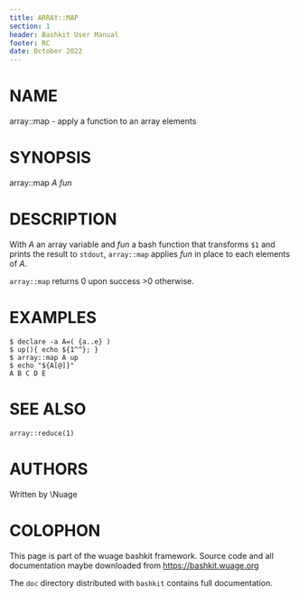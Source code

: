 ```yaml
---
title: ARRAY::MAP
section: 1
header: Bashkit User Manual
footer: RC
date: October 2022
---
```


# NAME

array::map - apply a function to an array elements

# SYNOPSIS

array::map *A* *fun*

# DESCRIPTION

With *A* an array variable and *fun* a bash function that transforms `$1`
and prints the result to `stdout`, `array::map` applies *fun* in place
to each elements of *A*.

`array::map` returns 0 upon success >0 otherwise.

# EXAMPLES

    $ declare -a A=( {a..e} )
    $ up(){ echo ${1^^}; }
    $ array::map A up
    $ echo "${A[@]}"
    A B C D E

# SEE ALSO
`array::reduce(1)`

# AUTHORS
Written by \\Nuage

# COLOPHON
This page is part of the wuage bashkit framework. Source code and all
documentation maybe downloaded from <https://bashkit.wuage.org>

The `doc` directory distributed with `bashkit` contains full documentation.
